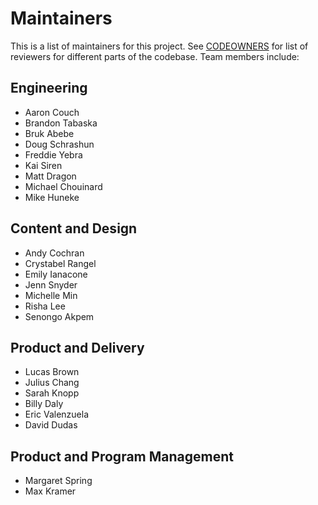 # Maintainers

This is a list of maintainers for this project. See [CODEOWNERS](/.github/CODEOWNERS) for list of reviewers for different parts of the codebase. Team members include:


## Engineering

* Aaron Couch
* Brandon Tabaska
* Bruk Abebe
* Doug Schrashun
* Freddie Yebra
* Kai Siren
* Matt Dragon
* Michael Chouinard
* Mike Huneke

## Content and Design

* Andy Cochran
* Crystabel Rangel
* Emily Ianacone
* Jenn Snyder
* Michelle Min
* Risha Lee
* Senongo Akpem

## Product and Delivery

* Lucas Brown
* Julius Chang
* Sarah Knopp
* Billy Daly
* Eric Valenzuela
* David Dudas

## Product and Program Management

* Margaret Spring
* Max Kramer


